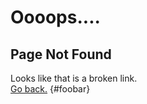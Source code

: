 <!--<h1>HIDDEN</h1>-->

# Oooops....

## Page Not Found

Looks like that is a broken link.<br>[Go back.](javascript:history.back())
{#foobar}
<script>
    if (/phoo-lang.github.io/.test(document.referrer)) {
        document.getElementById('foobar').innerHTML = 'Sorry about that bad link. Please <a href="https://github.com/phoo-lang/docs/issues" target="_blank">report it</a> if it persists.';
    }
</script>
